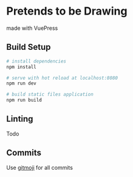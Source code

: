 # Pretends to be Drawing
made with VuePress

## Build Setup

``` bash
# install dependencies
npm install

# serve with hot reload at localhost:8080
npm run dev

# build static files application
npm run build

```
## Linting

Todo

## Commits

Use [gitmoji](https://gitmoji.carloscuesta.me/) for all commits